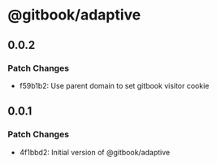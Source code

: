 # @gitbook/adaptive

## 0.0.2

### Patch Changes

- f59b1b2: Use parent domain to set gitbook visitor cookie

## 0.0.1

### Patch Changes

- 4f1bbd2: Initial version of @gitbook/adaptive
